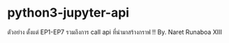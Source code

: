 # python3-jupyter-api
ตัวอย่าง ตั้งแต่ EP1-EP7 รวมถึงการ call api ที่นำมาสร้างกราฟ !!
By. Naret Runaboa XIII
